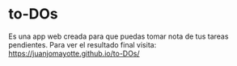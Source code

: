 # to-DOs
Es una app web creada para que puedas tomar nota de tus tareas pendientes.
Para ver el resultado final visita:
https://juanjomayotte.github.io/to-DOs/
